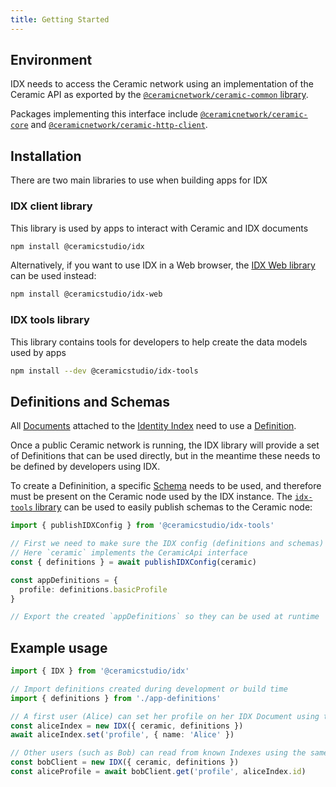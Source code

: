 ```yaml
---
title: Getting Started
---
```


## Environment

IDX needs to access the Ceramic network using an implementation of the Ceramic API as exported by the [`@ceramicnetwork/ceramic-common` library](https://github.com/ceramicnetwork/js-ceramic/tree/develop/packages/ceramic-common).

Packages implementing this interface include [`@ceramicnetwork/ceramic-core`](https://github.com/ceramicnetwork/js-ceramic/tree/develop/packages/ceramic-core) and [`@ceramicnetwork/ceramic-http-client`](https://github.com/ceramicnetwork/js-ceramic/tree/develop/packages/ceramic-http-client).

## Installation

There are two main libraries to use when building apps for IDX

### IDX client library

This library is used by apps to interact with Ceramic and IDX documents

```sh
npm install @ceramicstudio/idx
```

Alternatively, if you want to use IDX in a Web browser, the [IDX Web library](libs-web.md) can be used instead:

```sh
npm install @ceramicstudio/idx-web
```

### IDX tools library

This library contains tools for developers to help create the data models used by apps

```sh
npm install --dev @ceramicstudio/idx-tools
```

## Definitions and Schemas

All [Documents](idx-terminology.md#document) attached to the [Identity Index](idx-terminology.md#identity-index--idx) need to use a [Definition](idx-terminology.md#definition).

Once a public Ceramic network is running, the IDX library will provide a set of Definitions that can be used directly, but in the meantime these needs to be defined by developers using IDX.

To create a Defininition, a specific [Schema](idx-terminology.md#schema) needs to be used, and therefore must be present on the Ceramic node used by the IDX instance.
The [`idx-tools` library](https://github.com/ceramicstudio/js-idx-tools) can be used to easily publish schemas to the Ceramic node:

```ts
import { publishIDXConfig } from '@ceramicstudio/idx-tools'

// First we need to make sure the IDX config (definitions and schemas) are published on the Ceramic node
// Here `ceramic` implements the CeramicApi interface
const { definitions } = await publishIDXConfig(ceramic)

const appDefinitions = {
  profile: definitions.basicProfile
}

// Export the created `appDefinitions` so they can be used at runtime
```

## Example usage

```ts
import { IDX } from '@ceramicstudio/idx'

// Import definitions created during development or build time
import { definitions } from './app-definitions'

// A first user (Alice) can set her profile on her IDX Document using the definition alias used by the app
const aliceIndex = new IDX({ ceramic, definitions })
await aliceIndex.set('profile', { name: 'Alice' })

// Other users (such as Bob) can read from known Indexes using the same definion alias and Alice's DID
const bobClient = new IDX({ ceramic, definitions })
const aliceProfile = await bobClient.get('profile', aliceIndex.id)
```

